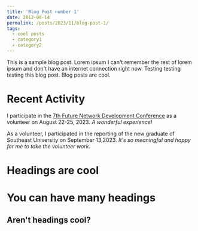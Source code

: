 ```yaml
---
title: 'Blog Post number 1'
date: 2012-08-14
permalink: /posts/2023/11/blog-post-1/
tags:
  - cool posts
  - category1
  - category2
---
```


This is a sample blog post. Lorem ipsum I can't remember the rest of lorem ipsum and don't have an internet connection right now. Testing testing testing this blog post. Blog posts are cool.

Recent Activity
======
I participate in the [7th Future Network Development Conference](http://www.gfnds.com/index.php) as a volunteer on August 22-25, 2023. *A wonderful experience!*

As a volunteer, I participated in the reporting of the new graduate of Southeast University on September 13,2023. *It's so meaningful and happy for me to take the volunteer work.*


Headings are cool
======

You can have many headings
======

Aren't headings cool?
------